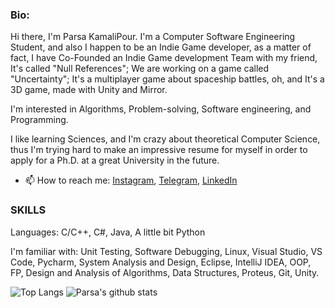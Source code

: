 ### Bio:

Hi there, I'm Parsa KamaliPour. I'm a Computer Software Engineering Student, and also I happen to be an Indie Game developer, as a matter of fact, I have Co-Founded an Indie Game development Team with my friend, It's called "Null References"; We are working on a game called "Uncertainty"; It's a multiplayer game about spaceship battles, oh, and It's a 3D game, made with Unity and Mirror.

I'm interested in Algorithms, Problem-solving, Software engineering, and Programming.

I like learning Sciences, and I'm crazy about theoretical Computer Science, thus I'm trying hard to make an impressive resume for myself in order to apply for a Ph.D. at a great University in the future.


- 📫 How to reach me: [Instagram](https://www.instagram.com/benymax.parsa.public), [Telegram](https://t.me/benymaxparsa), [LinkedIn](https://www.linkedin.com/in/parsakamalipour)

  
### SKILLS 
Languages: C/C++, C#, Java, A little bit Python

I'm familiar with: Unit Testing, Software Debugging, Linux, Visual Studio, VS Code, Pycharm, System Analysis and Design, Eclipse, IntelliJ IDEA, OOP, FP, Design and Analysis of Algorithms, Data Structures, Proteus, Git, Unity.

![Top Langs](https://github-readme-stats.vercel.app/api/top-langs/?username=benymaxparsa&exclude_repo=One-of-a-Kind,Bull-Cow-Game-UE4,My-Playground-Unreal-Engine,Intro-to-GameDev)
![Parsa's github stats](https://github-readme-stats.vercel.app/api?username=benymaxparsa&count_private=true&show_icons=true&theme=dracula)

<!--
**benymaxparsa/benymaxparsa** is a ✨ _special_ ✨ repository because its `README.md` (this file) appears on your GitHub profile.

Here are some ideas to get you started:

- 🔭 I’m currently working on ...
- 🌱 I’m currently learning ...
- 👯 I’m looking to collaborate on ...
- 🤔 I’m looking for help with ...
- 💬 Ask me about ...
- 📫 How to reach me: ...
- 😄 Pronouns: ...
- ⚡ Fun fact: ...
-->

